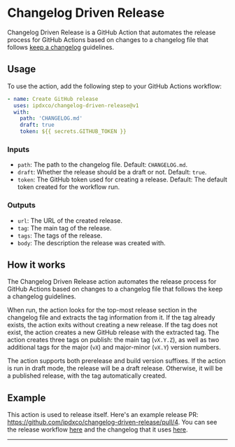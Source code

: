 # Changelog Driven Release

Changelog Driven Release is a GitHub Action that automates the release process for GitHub Actions based on changes to a changelog file that follows [keep a changelog](https://keepachangelog.com/en/1.0.0/) guidelines.

## Usage

To use the action, add the following step to your GitHub Actions workflow:

```yml
- name: Create GitHub release
  uses: ipdxco/changelog-driven-release@v1
  with:
    path: 'CHANGELOG.md'
    draft: true
    token: ${{ secrets.GITHUB_TOKEN }}
```


### Inputs

* `path`: The path to the changelog file. Default: `CHANGELOG.md`.
* `draft`: Whether the release should be a draft or not. Default: `true`.
* `token`: The GitHub token used for creating a release. Default: The default token created for the workflow run.

### Outputs

* `url`: The URL of the created release.
* `tag`: The main tag of the release.
* `tags`: The tags of the release.
* `body`: The description the release was created with.

## How it works

The Changelog Driven Release action automates the release process for GitHub Actions based on changes to a changelog file that follows the keep a changelog guidelines.

When run, the action looks for the top-most release section in the changelog file and extracts the tag information from it. If the tag already exists, the action exits without creating a new release. If the tag does not exist, the action creates a new GitHub release with the extracted tag. The action creates three tags on publish: the main tag (`vX.Y.Z`), as well as two additional tags for the major (`vX`) and major-minor (`vX.Y`) version numbers.

The action supports both prerelease and build version suffixes. If the action is run in draft mode, the release will be a draft release. Otherwise, it will be a published release, with the tag automatically created.
## Example

This action is used to release itself. Here's an example release PR: https://github.com/ipdxco/changelog-driven-release/pull/4. You can see the release workflow [here](https://github.com/ipdxco/changelog-driven-release/blob/main/.github/workflows/release.yml) and the changelog that it uses [here](https://github.com/ipdxco/changelog-driven-release/blob/main/CHANGELOG.md).

---
